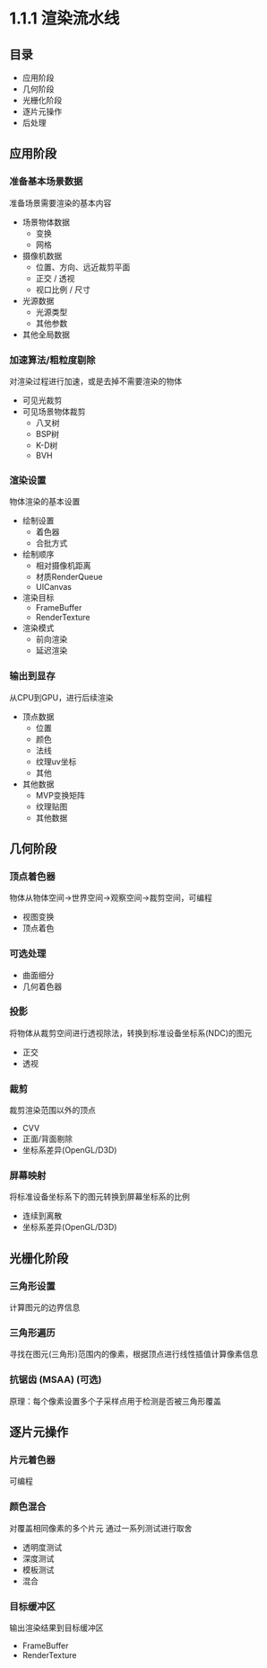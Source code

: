 # 1.1.1 渲染流水线
## 目录
* 应用阶段
* 几何阶段
* 光栅化阶段
* 逐片元操作
* 后处理
## 应用阶段
### 准备基本场景数据
准备场景需要渲染的基本内容
* 场景物体数据
    * 变换
    * 网格
* 摄像机数据
    * 位置、方向、远近裁剪平面
    * 正交 / 透视
    * 视口比例 / 尺寸
* 光源数据
    * 光源类型
    * 其他参数
* 其他全局数据
### 加速算法/粗粒度剔除
对渲染过程进行加速，或是去掉不需要渲染的物体
* 可见光裁剪
* 可见场景物体裁剪
    * 八叉树
    * BSP树
    * K-D树
    * BVH
### 渲染设置
物体渲染的基本设置
* 绘制设置
    * 着色器
    * 合批方式
* 绘制顺序
    * 相对摄像机距离
    * 材质RenderQueue
    * UICanvas
* 渲染目标
    * FrameBuffer
    * RenderTexture
* 渲染模式
    * 前向渲染
    * 延迟渲染
### 输出到显存
从CPU到GPU，进行后续渲染
* 顶点数据
    * 位置
    * 颜色
    * 法线
    * 纹理uv坐标
    * 其他
* 其他数据
    * MVP变换矩阵
    * 纹理贴图
    * 其他数据
## 几何阶段
### 顶点着色器
物体从物体空间→世界空间→观察空间→裁剪空间，可编程
* 视图变换
* 顶点着色
### 可选处理
* 曲面细分
* 几何着色器
### 投影
将物体从裁剪空间进行透视除法，转换到标准设备坐标系(NDC)的图元
* 正交
* 透视
### 裁剪
裁剪渲染范围以外的顶点
* CVV
* 正面/背面剔除
* 坐标系差异(OpenGL/D3D)
### 屏幕映射
将标准设备坐标系下的图元转换到屏幕坐标系的比例
* 连续到离散
* 坐标系差异(OpenGL/D3D)
## 光栅化阶段
### 三角形设置
计算图元的边界信息
### 三角形遍历
寻找在图元(三角形)范围内的像素，根据顶点进行线性插值计算像素信息
### 抗锯齿 (MSAA) (可选)
原理：每个像素设置多个子采样点用于检测是否被三角形覆盖
## 逐片元操作
### 片元着色器
可编程
### 颜色混合
对覆盖相同像素的多个片元 通过一系列测试进行取舍
* 透明度测试
* 深度测试
* 模板测试
* 混合
### 目标缓冲区
输出渲染结果到目标缓冲区
* FrameBuffer
* RenderTexture